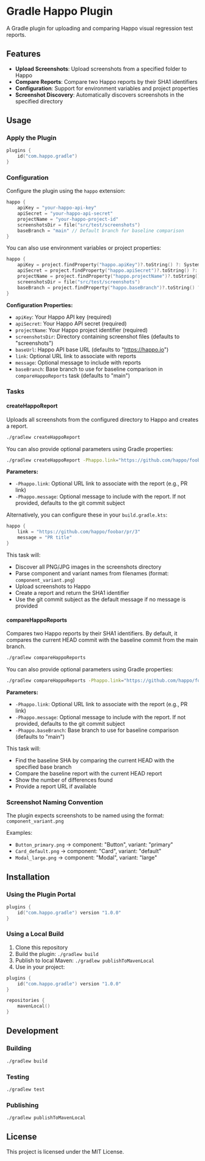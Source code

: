 # Gradle Happo Plugin

A Gradle plugin for uploading and comparing Happo visual regression test reports.

## Features

- **Upload Screenshots**: Upload screenshots from a specified folder to Happo
- **Compare Reports**: Compare two Happo reports by their SHA1 identifiers
- **Configuration**: Support for environment variables and project properties
- **Screenshot Discovery**: Automatically discovers screenshots in the specified directory

## Usage

### Apply the Plugin

```kotlin
plugins {
    id("com.happo.gradle")
}
```

### Configuration

Configure the plugin using the `happo` extension:

```kotlin
happo {
    apiKey = "your-happo-api-key"
    apiSecret = "your-happo-api-secret"
    projectName = "your-happo-project-id"
    screenshotsDir = file("src/test/screenshots")
    baseBranch = "main" // Default branch for baseline comparison
}
```

You can also use environment variables or project properties:

```kotlin
happo {
    apiKey = project.findProperty("happo.apiKey")?.toString() ?: System.getenv("HAPPO_API_KEY") ?: ""
    apiSecret = project.findProperty("happo.apiSecret")?.toString() ?: System.getenv("HAPPO_API_SECRET") ?: ""
    projectName = project.findProperty("happo.projectName")?.toString() ?: System.getenv("HAPPO_PROJECT_NAME") ?: ""
    screenshotsDir = file("src/test/screenshots")
    baseBranch = project.findProperty("happo.baseBranch")?.toString() ?: System.getenv("HAPPO_BASE_BRANCH") ?: "main"
}
```

**Configuration Properties:**

- `apiKey`: Your Happo API key (required)
- `apiSecret`: Your Happo API secret (required)
- `projectName`: Your Happo project identifier (required)
- `screenshotsDir`: Directory containing screenshot files (defaults to "screenshots")
- `baseUrl`: Happo API base URL (defaults to "https://happo.io")
- `link`: Optional URL link to associate with reports
- `message`: Optional message to include with reports
- `baseBranch`: Base branch to use for baseline comparison in `compareHappoReports` task (defaults to "main")

### Tasks

#### createHappoReport

Uploads all screenshots from the configured directory to Happo and creates a report.

```bash
./gradlew createHappoReport
```

You can also provide optional parameters using Gradle properties:

```bash
./gradlew createHappoReport -Phappo.link="https://github.com/happo/foobar/pr/3" -Phappo.message="PR title"
```

**Parameters:**

- `-Phappo.link`: Optional URL link to associate with the report (e.g., PR link)
- `-Phappo.message`: Optional message to include with the report. If not provided, defaults to the git commit subject

Alternatively, you can configure these in your `build.gradle.kts`:

```kotlin
happo {
    link = "https://github.com/happo/foobar/pr/3"
    message = "PR title"
}
```

This task will:

- Discover all PNG/JPG images in the screenshots directory
- Parse component and variant names from filenames (format: `component_variant.png`)
- Upload screenshots to Happo
- Create a report and return the SHA1 identifier
- Use the git commit subject as the default message if no message is provided

#### compareHappoReports

Compares two Happo reports by their SHA1 identifiers. By default, it compares the current HEAD commit with the baseline commit from the main branch.

```bash
./gradlew compareHappoReports
```

You can also provide optional parameters using Gradle properties:

```bash
./gradlew compareHappoReports -Phappo.link="https://github.com/happo/foobar/pr/3" -Phappo.message="PR title" -Phappo.baseBranch="develop"
```

**Parameters:**

- `-Phappo.link`: Optional URL link to associate with the report (e.g., PR link)
- `-Phappo.message`: Optional message to include with the report. If not provided, defaults to the git commit subject
- `-Phappo.baseBranch`: Base branch to use for baseline comparison (defaults to "main")

This task will:

- Find the baseline SHA by comparing the current HEAD with the specified base branch
- Compare the baseline report with the current HEAD report
- Show the number of differences found
- Provide a report URL if available

### Screenshot Naming Convention

The plugin expects screenshots to be named using the format: `component_variant.png`

Examples:

- `Button_primary.png` → component: "Button", variant: "primary"
- `Card_default.png` → component: "Card", variant: "default"
- `Modal_large.png` → component: "Modal", variant: "large"

## Installation

### Using the Plugin Portal

```kotlin
plugins {
    id("com.happo.gradle") version "1.0.0"
}
```

### Using a Local Build

1. Clone this repository
2. Build the plugin: `./gradlew build`
3. Publish to local Maven: `./gradlew publishToMavenLocal`
4. Use in your project:

```kotlin
plugins {
    id("com.happo.gradle") version "1.0.0"
}

repositories {
    mavenLocal()
}
```

## Development

### Building

```bash
./gradlew build
```

### Testing

```bash
./gradlew test
```

### Publishing

```bash
./gradlew publishToMavenLocal
```

## License

This project is licensed under the MIT License.
